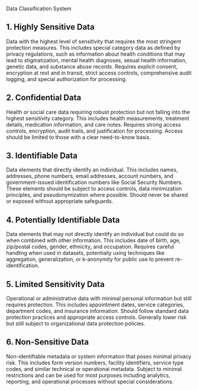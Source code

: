 Data Classification System

## 1. Highly Sensitive Data

Data with the highest level of sensitivity that requires the most stringent protection measures. This includes special
category data as defined by privacy regulations, such as information about health conditions that may lead to
stigmatization, mental health diagnoses, sexual health information, genetic data, and substance abuse records. Requires
explicit consent, encryption at rest and in transit, strict access controls, comprehensive audit logging, and special
authorization for processing.

## 2. Confidential Data

Health or social care data requiring robust protection but not falling into the highest sensitivity category. This
includes health measurements, treatment details, medication information, and care notes. Requires strong access
controls, encryption, audit trails, and justification for processing. Access should be limited to those with a clear
need-to-know basis.

## 3. Identifiable Data

Data elements that directly identify an individual. This includes names, addresses, phone numbers, email addresses,
account numbers, and government-issued identification numbers like Social Security Numbers. These elements should be
subject to access controls, data minimization principles, and pseudonymization where possible. Should never be shared or
exposed without appropriate safeguards.

## 4. Potentially Identifiable Data

Data elements that may not directly identify an individual but could do so when combined with other information. This
includes date of birth, age, zip/postal codes, gender, ethnicity, and occupation. Requires careful handling when used in
datasets, potentially using techniques like aggregation, generalization, or k-anonymity for public use to prevent
re-identification.

## 5. Limited Sensitivity Data

Operational or administrative data with minimal personal information but still requires protection. This includes
appointment dates, service categories, department codes, and insurance information. Should follow standard data
protection practices and appropriate access controls. Generally lower risk but still subject to organizational data
protection policies.

## 6. Non-Sensitive Data

Non-identifiable metadata or system information that poses minimal privacy risk. This includes form version numbers,
facility identifiers, service type codes, and similar technical or operational metadata. Subject to minimal restrictions
and can be used for most purposes including analytics, reporting, and operational processes without special
considerations.